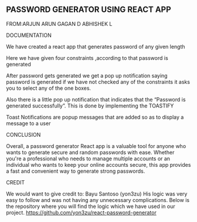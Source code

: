 ## PASSWORD GENERATOR USING REACT APP


FROM:ARJUN ARUN
     GAGAN D
     ABHISHEK L
     
     
DOCUMENTATION

We have created a react app that generates password of any given length

Here we have given four constraints ,according to that password is generated

After password gets generated we get a pop up notification saying password is generated if we have not checked any of the constraints it asks you to select any of the one boxes.
   
Also there is a little pop up notification that indicates that the “Password is generated successfully”.
This is done by implementing the TOASTIFY

Toast Notifications are popup messages that are added so as to display a message to a user


CONCLUSION

Overall, a password generator React app is a valuable tool for anyone who wants to generate secure and random passwords with ease. Whether you're a professional who needs to manage multiple accounts or an individual who wants to keep your online accounts secure, this app provides a fast and convenient way to generate strong passwords.


CREDIT

We would want to give credit to: Bayu Santoso
(yon3zu)
His logic was very easy to follow and was not having any unnecessary complications. Below is the repository where you will find the logic which we have used in our project.
https://github.com/yon3zu/react-password-generator

